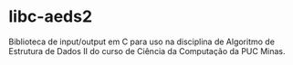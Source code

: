 # libc-aeds2
Biblioteca de input/output em C para uso na disciplina de Algoritmo de Estrutura de Dados II do curso de Ciência da Computação da PUC Minas.
